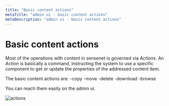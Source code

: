 ```yaml
---
title: "Basic content actions"
metaTitle: "admin ui - basic content actions"
metaDescription: "admin ui - basic content actions"
---
```


# Basic content actions

Most of the operations with content in sensenet is governed via _Actions_. An _Action_ is basically a command, instructing the system to use a specific component to get or update the properties of the addressed content item.

The basic content actions are:
-copy
-move
-delete
-download
-browse

You can reach them easily on the admin ui.

![actions](../img/actions.gif)
